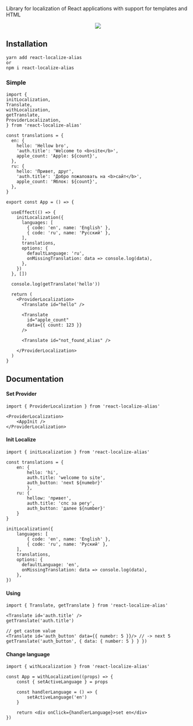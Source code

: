 Library for localization of React applications with support for templates and HTML

<p align="center">
  <a href="https://www.npmjs.com/package/react-localize-alias">
    <img src="https://img.shields.io/npm/dm/react-localize-alias.svg?style=flat-square">
  </a>
</p>

## Installation

```
yarn add react-localize-alias
or
npm i react-localize-alias
```

### Simple
```
import {
initLocalization,
Translate,
withLocalization,
getTranslate,
ProviderLocalization,
} from 'react-localize-alias'

const translations = {
  en: {
    hello: 'Hellow bro',
    'auth.title': 'Welcome to <b>site</b>',
    apple_count: 'Apple: ${count}',
  },
  ru: {
    hello: 'Привет, друг',
    'auth.title': 'Добро пожаловать на <b>сайт</b>',
    apple_count: 'Яблок: ${count}',
  },
}

export const App = () => {

  useEffect(() => {
    initLocalization({
      languages: [
        { code: 'en', name: 'English' },
        { code: 'ru', name: 'Русский' },
      ],
      translations,
      options: {
        defaultLanguage: 'ru',
        onMissingTranslation: data => console.log(data),
      },
    })
  }, [])

  console.log(getTranslate('hello'))

  return (
    <ProviderLocalization>
      <Translate id="hello" />

      <Translate
        id="apple_count"
        data={{ count: 123 }}
      />

      <Translate id="not_found_alias" /> 

    </ProviderLocalization>
  )
}
```

## Documentation

#### Set Provider 
```
import { ProviderLocalization } from 'react-localize-alias'

<ProviderLocalization>
    <AppInit />
</ProviderLocalization>
```

#### Init Localize 
```
import { initLocalization } from 'react-localize-alias'

const translations = {
    en: {
        hello: 'hi',
        auth.title: 'welcome to site',
        auth_button: 'next ${numebr}'
        },
    ru: {
        hellow: 'привет',
        auth.title: 'спс за регу',
        auth_button: 'далее ${number}'
    }
}

initLocalization({
    languages: [
        { code: 'en', name: 'English' },
        { code: 'ru', name: 'Руский' },
    ],
    translations,
    options: {
      defaultLanguage: 'en',
      onMissingTranslation: data => console.log(data),
    },
})
```

#### Using 
```
import { Translate, getTranslate } from 'react-localize-alias'

<Translate id='auth.title' />
getTranslate('auth.title')

// get castom value 
<Translate id='auth_button' data={{ numebr: 5 }}/> // -> next 5
getTranslate('auth_button', { data: { number: 5 } } })
```

#### Change language 
```
import { withLocalization } from 'react-localize-alias'

const App = withLocalization((props) => {
    const { setActiveLanguage } = props

    const handlerLanguage = () => {
        setActiveLanguage('en')
    }

    return <div onClick={handlerLanguage}>set en</div>  
})
```
